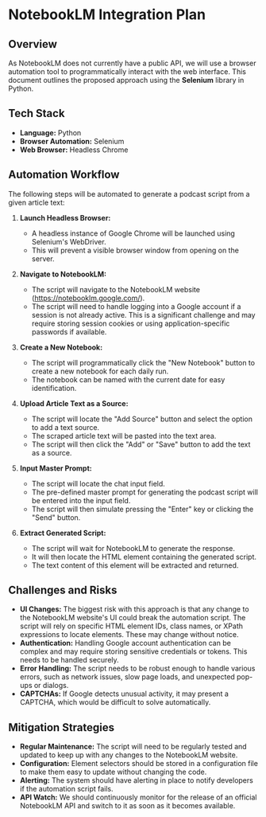 # NotebookLM Integration Plan

## Overview

As NotebookLM does not currently have a public API, we will use a browser automation tool to programmatically interact with the web interface. This document outlines the proposed approach using the **Selenium** library in Python.

## Tech Stack

*   **Language:** Python
*   **Browser Automation:** Selenium
*   **Web Browser:** Headless Chrome

## Automation Workflow

The following steps will be automated to generate a podcast script from a given article text:

1.  **Launch Headless Browser:**
    *   A headless instance of Google Chrome will be launched using Selenium's WebDriver.
    *   This will prevent a visible browser window from opening on the server.

2.  **Navigate to NotebookLM:**
    *   The script will navigate to the NotebookLM website (https://notebooklm.google.com/).
    *   The script will need to handle logging into a Google account if a session is not already active. This is a significant challenge and may require storing session cookies or using application-specific passwords if available.

3.  **Create a New Notebook:**
    *   The script will programmatically click the "New Notebook" button to create a new notebook for each daily run.
    *   The notebook can be named with the current date for easy identification.

4.  **Upload Article Text as a Source:**
    *   The script will locate the "Add Source" button and select the option to add a text source.
    *   The scraped article text will be pasted into the text area.
    *   The script will then click the "Add" or "Save" button to add the text as a source.

5.  **Input Master Prompt:**
    *   The script will locate the chat input field.
    *   The pre-defined master prompt for generating the podcast script will be entered into the input field.
    *   The script will then simulate pressing the "Enter" key or clicking the "Send" button.

6.  **Extract Generated Script:**
    *   The script will wait for NotebookLM to generate the response.
    *   It will then locate the HTML element containing the generated script.
    *   The text content of this element will be extracted and returned.

## Challenges and Risks

*   **UI Changes:** The biggest risk with this approach is that any change to the NotebookLM website's UI could break the automation script. The script will rely on specific HTML element IDs, class names, or XPath expressions to locate elements. These may change without notice.
*   **Authentication:** Handling Google account authentication can be complex and may require storing sensitive credentials or tokens. This needs to be handled securely.
*   **Error Handling:** The script needs to be robust enough to handle various errors, such as network issues, slow page loads, and unexpected pop-ups or dialogs.
*   **CAPTCHAs:** If Google detects unusual activity, it may present a CAPTCHA, which would be difficult to solve automatically.

## Mitigation Strategies

*   **Regular Maintenance:** The script will need to be regularly tested and updated to keep up with any changes to the NotebookLM website.
*   **Configuration:** Element selectors should be stored in a configuration file to make them easy to update without changing the code.
*   **Alerting:** The system should have alerting in place to notify developers if the automation script fails.
*   **API Watch:** We should continuously monitor for the release of an official NotebookLM API and switch to it as soon as it becomes available.
